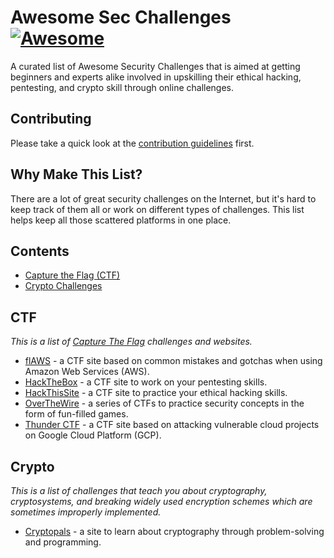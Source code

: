 # Awesome Sec Challenges [![Awesome](https://awesome.re/badge.svg)](https://awesome.re)

A curated list of Awesome Security Challenges that is aimed at getting beginners and experts alike involved in upskilling their ethical hacking, pentesting, and crypto skill through online challenges.

## Contributing

Please take a quick look at the [contribution guidelines](contributing.md) first.

## Why Make This List?

There are a lot of great security challenges on the Internet, but it's hard to keep track of them all or work on different types of challenges. This list helps keep all those scattered platforms in one place.

## Contents

- [Capture the Flag (CTF)](#ctf)
- [Crypto Challenges](#crypto)


## CTF

*This is a list of [Capture The Flag](https://en.wikipedia.org/wiki/Capture_the_flag#Computer_security) challenges and websites.*

- [flAWS](http://flaws.cloud/) - a CTF site based on common mistakes and gotchas when using Amazon Web Services (AWS).
- [HackTheBox](https://www.hackthebox.eu/) - a CTF site to work on your pentesting skills.
- [HackThisSite](https://www.hackthissite.org/) - a CTF site to practice your ethical hacking skills.
- [OverTheWire](https://overthewire.org/wargames/) - a series of CTFs to practice security concepts in the form of fun-filled games.
- [Thunder CTF](https://thunder-ctf.cloud/) - a CTF site based on attacking vulnerable cloud projects on Google Cloud Platform (GCP).


## Crypto

*This is a list of challenges that teach you about cryptography, cryptosystems, and breaking widely used encryption schemes which are sometimes improperly implemented.*

- [Cryptopals](https://cryptopals.com/) - a site to learn about cryptography through problem-solving and programming.
